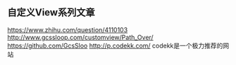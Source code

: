 ## 自定义View系列文章
https://www.zhihu.com/question/4110103
http://www.gcssloop.com/customview/Path_Over/
https://github.com/GcsSloo
http://p.codekk.com/  codekk是一个极力推荐的网站
